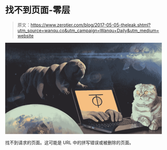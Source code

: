 # 找不到页面-零层

> 原文：<https://www.zerotier.com/blog/2017-05-05-theleak.shtml?utm_source=wanqu.co&utm_campaign=Wanqu+Daily&utm_medium=website>

![](img/0c6d81a7c48c3857e6000d04d5a0229c.png)

找不到请求的页面。这可能是 URL 中的拼写错误或被删除的页面。
